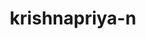 ---
title: krishnapriya-n
github: https://github.com/krishnapriya-n
mode: dark
transition: 3s
archetype:
- Anime
---